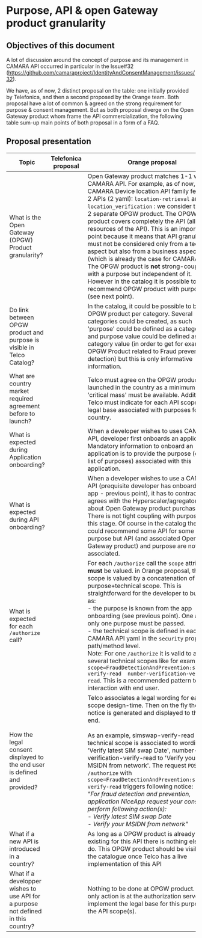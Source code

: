 


# Purpose, API & open Gateway product granularity

## Objectives of this document

A lot of discussion around the concept of purpose and its management in CAMARA API occurred in particular in the Issue#32 (https://github.com/camaraproject/IdentityAndConsentManagement/issues/32).

We have, as of now, 2 distinct proposal on the table: one initially provided by Telefonica, and then a second proposed by the Orange team. Both proposal have a lot of common & agreed on the strong requirement for purpose & consent management. But as both proposal diverge on the Open Gateway product whom frame the API commercialization, the following table sum-up main points of both proposal in a form of a FAQ.

## Proposal presentation

| Topic     | Telefonica proposal | Orange proposal |
| --------- | ------------------- | --------------- |
| What is the Open Gateway (OPGW) Product granularity? |  |  Open Gateway product matches 1-1 with a CAMARA API. For example, as of now, the CAMARA Device location API family features 2 APIs (2 yaml): `location-retrieval` and `location_verification` : we consider them as 2 separate OPGW product. The OPGW product covers completely the API (all the resources of the API). This is an important point because it means that API granularity must not be considered only from a technical aspect but also from a business aspect (which is already the case for CAMARA API). <br> The OPGW product is **not** strong-coupled with a purpose but independent of it. However in the catalog it is possible to recommend OPGW product with purpose (see next point).|
| Do link between OPGW product and purpose is visible in Telco Catalog? |  |  In the catalog, it could be possible to browse OPGW product per category. Several categories could be created, as such 'purpose' could be defined as a category, and purpose  value could be defined as category value (in order to get for example OPGW Product related to Fraud prevention & detection) but this is only informative information.  |
| What are country market required agreement before to launch?|   | Telco must agree on the OPGW product to be launched in the country as a minimum 'critical mass' must be available. Additionally Telco must indicate for each API scope the legal base associated with purposes for this country.|
| What is expected during Application onboarding?|   | When a developer wishes to uses CAMARA API, developer first onboards an application. Mandatory information to onboard an application is to provide the purpose (or the list of purposes) associated with this application. |
| What is expected during API onboarding?|   | When a developer wishes to use a CAMARA API (prequisite developer has onboarded an app - previous point), it has to contractually agrees with the Hyperscaler/agregator/telco about Open Gateway product purchase. There is not tight coupling with purpose at this stage. Of course in the catalog the Telco could recommend some API for some purpose but API (and associated Open Gateway product) and purpose are not associated.  |
| What is expected for each `/authorize` call? |   | For each `/authorize` call the `scope` attribute **must** be valued. in Orange proposal, this scope is valued by a concatenation of purpose+technical scope. This is straightforward for the developer to build it as: <br> - the purpose is known from the app onboarding (see previous point). One and only one purpose must be passed.  <br> - the technical scope is  defined in each CAMARA API yaml in the `security` property at path/method level. <br> Note: For one `/authorize` it is valid to ask for several technical scopes like for example `scope=FraudDetectionAndPrevention:simswap-verify-read  number-verification-verify-read`. This is a recommended pattern to limit interaction with end user. |
| How the legal consent displayed to the end user is defined and provided? | | Telco  associates a legal wording for each scope design-time. Then on the fly the legal notice is generated and displayed to the front end. <br> <br > As an example, simswap-verify-read technical scope is associated to wording:  'Verify latest SIM swap Date', number-verification-verify-read to 'Verify your MSIDN from network'. The request `POST /authorize` with `scope=FraudDetectionAndPrevention:simswap-verify-read` triggers following notice: <br> _"For fraud detection and prevention, application NiceApp request your consent to perform following action(s): <br> - Verify latest SIM swap Date <br> - Verify your MSIDN from network"_
| What if a new API is introduced in a country? |  | As long as a OPGW product is already existing for this API there is nothing else to do. This OPGW product should be visible in the catalogue once Telco has a live implementation of this API |
| What if a developper wishes to use API for a purpose not defined in this country? |  | Nothing to be done at OPGW product. The only action is at the authorization server to implement the legal base for this purpose for the API scope(s). |












